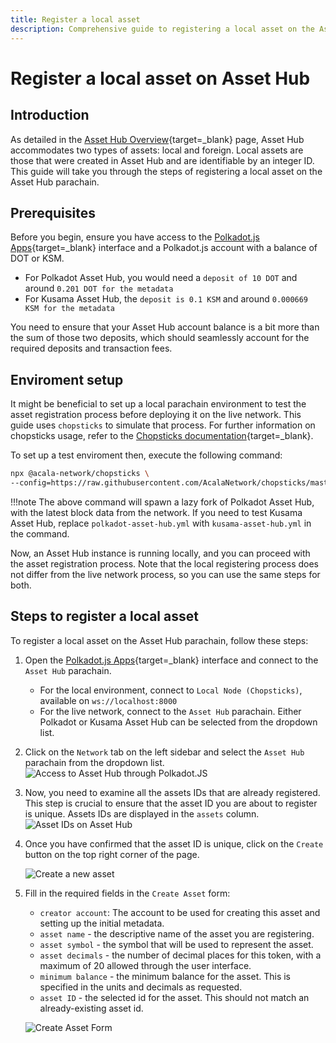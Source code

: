 ```yaml
---
title: Register a local asset
description: Comprehensive guide to registering a local asset on the Asset Hub system parachain, including step-by-step instructions.
---
```


# Register a local asset on Asset Hub

## Introduction
As detailed in the [Asset Hub Overview](./overview.md#local-assets){target=_blank} page, Asset Hub accommodates two types of assets: local and foreign. Local assets are those that were created in Asset Hub and are identifiable by an integer ID. This guide will take you through the steps of registering a local asset on the Asset Hub parachain.

## Prerequisites

Before you begin, ensure you have access to the [Polkadot.js Apps](https://polkadot.js.org/apps/){target=_blank} interface and a Polkadot.js account with a balance of DOT or KSM.

- For Polkadot Asset Hub, you would need a `deposit of 10 DOT` and around `0.201 DOT for the metadata`
- For Kusama Asset Hub, the `deposit is 0.1 KSM` and around `0.000669 KSM for the metadata`

You need to ensure that your Asset Hub account balance is a bit more than the sum of those two deposits, which should seamlessly account for the required deposits and transaction fees.

## Enviroment setup

It might be beneficial to set up a local parachain environment to test the asset registration process before deploying it on the live network. This guide uses `chopsticks` to simulate that process. For further information on chopsticks usage, refer to the [Chopsticks documentation](../../../dev-tools/chopsticks/overview.md){target=_blank}.

To set up a test enviroment then, execute the following command:

```bash
npx @acala-network/chopsticks \
--config=https://raw.githubusercontent.com/AcalaNetwork/chopsticks/master/configs/polkadot-asset-hub.yml
```

!!!note 
    The above command will spawn a lazy fork of Polkadot Asset Hub, with the latest block data from the network. If you need to test Kusama Asset Hub, replace `polkadot-asset-hub.yml` with `kusama-asset-hub.yml` in the command.

Now, an Asset Hub instance is running locally, and you can proceed with the asset registration process. Note that the local registering process does not differ from the live network process, so you can use the same steps for both.

## Steps to register a local asset

To register a local asset on the Asset Hub parachain, follow these steps:

1. Open the [Polkadot.js Apps](https://polkadot.js.org/apps/){target=_blank} interface and connect to the `Asset Hub` parachain.
      - For the local environment, connect to `Local Node (Chopsticks)`, available on `ws://localhost:8000`
      - For the live network, connect to the `Asset Hub` parachain. Either Polkadot or Kusama Asset Hub can be selected from the dropdown list.
    
2. Click on the `Network` tab on the left sidebar and select the `Asset Hub` parachain from the dropdown list.
      ![Access to Asset Hub through Polkadot.JS](/polkadot-ecosystem-docs-draft/images/building-on-polkadot/parachains/asset-hub/registering-a-local-asset/registering-a-local-asset-1.webp) 

3. Now, you need to examine all the assets IDs that are already registered. This step is crucial to ensure that the asset ID you are about to register is unique. Assets IDs are displayed in the `assets` column.
      ![Asset IDs on Asset Hub](/polkadot-ecosystem-docs-draft/images/building-on-polkadot/parachains/asset-hub/registering-a-local-asset/registering-a-local-asset-2.webp)

4. Once you have confirmed that the asset ID is unique, click on the `Create` button on the top right corner of the page.
   
      ![Create a new asset](/polkadot-ecosystem-docs-draft/images/building-on-polkadot/parachains/asset-hub/registering-a-local-asset/registering-a-local-asset-3.webp)

5. Fill in the required fields in the `Create Asset` form:
   
    - `creator account`: The account to be used for creating this asset and setting up the initial metadata.
    - `asset name` - the descriptive name of the asset you are registering.
    - `asset symbol` - the symbol that will be used to represent the asset.
    - `asset decimals` - the number of decimal places for this token, with a maximum of 20 allowed through the user interface.
    - `minimum balance` - the minimum balance for the asset. This is specified in the units and decimals as requested.
    - `asset ID` - the selected id for the asset. This should not match an already-existing asset id.
 
    ![Create Asset Form](/polkadot-ecosystem-docs-draft/images/building-on-polkadot/parachains/asset-hub/registering-a-local-asset/registering-a-local-asset-4.webp)
